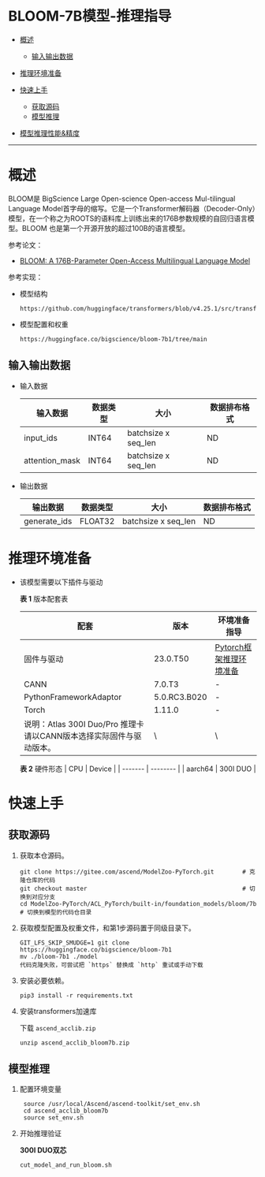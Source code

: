 #   BLOOM-7B模型-推理指导

- [概述](#ZH-CN_TOPIC_0000001172161501)

    - [输入输出数据](#section540883920406)

- [推理环境准备](#ZH-CN_TOPIC_0000001126281702)

- [快速上手](#ZH-CN_TOPIC_0000001126281700)


  - [获取源码](#section4622531142816)
  - [模型推理](#section741711594517)

- [模型推理性能&精度](#ZH-CN_TOPIC_0000001172201573)

------

# 概述<a name="ZH-CN_TOPIC_0000001172161501"></a>

BLOOM是 BigScience Large Open-science Open-access Mul-tilingual Language Model首字母的缩写。它是一个Transformer解码器（Decoder-Only）模型，在一个称之为ROOTS的语料库上训练出来的176B参数规模的自回归语言模型。BLOOM 也是第一个开源开放的超过100B的语言模型。

参考论文：

- [BLOOM: A 176B-Parameter Open-Access Multilingual Language Model](https://arxiv.org/abs/1810.04805)

参考实现：

- 模型结构

  ```
  https://github.com/huggingface/transformers/blob/v4.25.1/src/transformers/models/bloom/modeling_bloom.py
  ```

- 模型配置和权重

  ```
  https://huggingface.co/bigscience/bloom-7b1/tree/main
  ```

## 输入输出数据<a name="section540883920406"></a>

- 输入数据

  | 输入数据       | 数据类型 | 大小                | 数据排布格式 |
  | -------------- | -------- | ------------------- | ------------ |
  | input_ids      | INT64    | batchsize x seq_len | ND           |
  | attention_mask | INT64    | batchsize x seq_len | ND           |

- 输出数据

  | 输出数据     | 数据类型 | 大小                | 数据排布格式 |
  | ------------ | -------- | ------------------- | ------------ |
  | generate_ids | FLOAT32  | batchsize x seq_len | ND           |

# 推理环境准备<a name="ZH-CN_TOPIC_0000001126281702"></a>

- 该模型需要以下插件与驱动

  **表 1** 版本配套表

  | 配套                                                                | 版本         | 环境准备指导                                                                                                                                          |
  | ------------------------------------------------------------------- | ------------ | ----------------------------------------------------------------------------------------------------------------------------------------------------- |
  | 固件与驱动                                                          | 23.0.T50     | [Pytorch框架推理环境准备](https://gitee.com/link?target=https%3A%2F%2Fwww.hiascend.com%2Fdocument%2Fdetail%2Fzh%2FModelZoo%2Fpytorchframework%2Fpies) |
  | CANN                                                                | 7.0.T3       | -                                                                                                                                                     |
  | PythonFrameworkAdaptor                                              | 5.0.RC3.B020 | -                                                                                                                                                     |
  | Torch                                                               | 1.11.0       | -                                                                                                                                                     |
  | 说明：Atlas 300I Duo/Pro 推理卡请以CANN版本选择实际固件与驱动版本。 | \            | \                                                                                                                                                     |

  **表 2** 硬件形态
   | CPU     | Device   |
   | ------- | -------- |
   | aarch64 | 300I DUO |

# 快速上手<a name="ZH-CN_TOPIC_0000001126281700"></a>

## 获取源码<a name="section4622531142816"></a>

1. 获取本仓源码。

   ```shell
   git clone https://gitee.com/ascend/ModelZoo-PyTorch.git        # 克隆仓库的代码
   git checkout master                                            # 切换到对应分支
   cd ModelZoo-PyTorch/ACL_PyTorch/built-in/foundation_models/bloom/7b           # 切换到模型的代码仓目录
   ```

2. 获取模型配置及权重文件，和第1步源码置于同级目录下。

   ```shell
   GIT_LFS_SKIP_SMUDGE=1 git clone https://huggingface.co/bigscience/bloom-7b1
   mv ./bloom-7b1 ./model
   代码克隆失败，可尝试把 `https` 替换成 `http` 重试或手动下载
   ```

3. 安装必要依赖。

   ```shell
   pip3 install -r requirements.txt
   ```

4. 安装transformers加速库

   下载 ```ascend_acclib.zip```

   ```shell
   unzip ascend_acclib_bloom7b.zip
   ```

## 模型推理<a name="section741711594517"></a>

1. 配置环境变量

   ```shell
	source /usr/local/Ascend/ascend-toolkit/set_env.sh
	cd ascend_acclib_bloom7b
	source set_env.sh
   ```

2. 开始推理验证

   **300I DUO双芯**

   ```shell
   cut_model_and_run_bloom.sh
   ```
